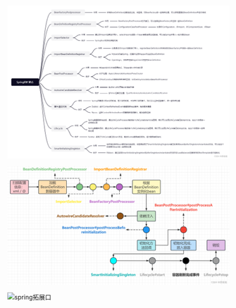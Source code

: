 
![spring拓展口](../image/Spring拓展口.png)


![spring拓展口](../image/Spring拓展口2.png)


![spring拓展口](../image/Spring拓展口3.jpg)